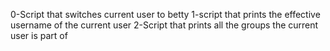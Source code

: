 0-Script that switches current user to betty
1-script that prints the effective username of the current user
2-Script that prints all the groups the current user is part of
